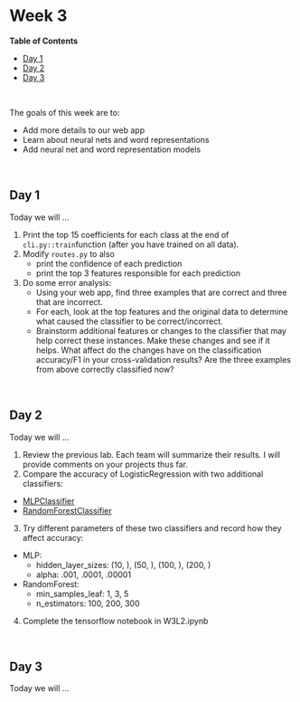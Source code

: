 # Week 3


**Table of Contents**
- [Day 1](#day-1)
- [Day 2](#day-2)
- [Day 3](#day-3)

<br>

The goals of this week are to:

- Add more details to our web app
- Learn about neural nets and word representations
- Add neural net and word representation models

<br>

## Day 1

Today we will ...

1. Print the top 15 coefficients for each class at the end of `cli.py::train`function (after you have trained on all data).
2. Modify `routes.py` to also
    - print the confidence of each prediction
    - print the top 3 features responsible for each prediction
3. Do some error analysis:
    - Using your web app, find three examples that are correct and three that are incorrect.
    - For each, look at the top features and the original data to determine what caused the classifier to be correct/incorrect.
    - Brainstorm additional features or changes to the classifier that may help correct these instances. Make these changes and see if it helps. What affect do the changes have on the classification accuracy/F1 in your cross-validation results? Are the three examples from above correctly classified now?


<br>

## Day 2

Today we will ...

1. Review the previous lab. Each team will summarize their results. I will provide comments on your projects thus far.
2. Compare the accuracy of LogisticRegression with two additional classifiers:
  - [MLPClassifier](https://scikit-learn.org/stable/modules/generated/sklearn.neural_network.MLPClassifier.html)
  - [RandomForestClassifier](https://scikit-learn.org/stable/modules/generated/sklearn.ensemble.RandomForestClassifier.html)
3. Try different parameters of these two classifiers and record how they affect accuracy:
  - MLP: 
    - hidden_layer_sizes: (10, ), (50, ), (100, ), (200, )
    - alpha: .001, .0001, .00001
  - RandomForest:
    - min_samples_leaf: 1, 3, 5
    - n_estimators: 100, 200, 300 
4. Complete the tensorflow notebook in W3L2.ipynb
<br>

## Day 3

Today we will ...
